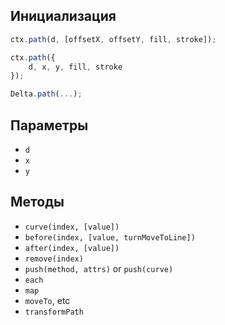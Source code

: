 ## Инициализация
```js
ctx.path(d, [offsetX, offsetY, fill, stroke]);

ctx.path({
	d, x, y, fill, stroke
});

Delta.path(...);
```

## Параметры
 - `d`
 - `x`
 - `y`

## Методы
 - `curve(index, [value])`
 - `before(index, [value, turnMoveToLine])`
 - `after(index, [value])`
 - `remove(index)`
 - `push(method, attrs)` or `push(curve)`
 - `each`
 - `map`
 - `moveTo`, etc
 - `transformPath`